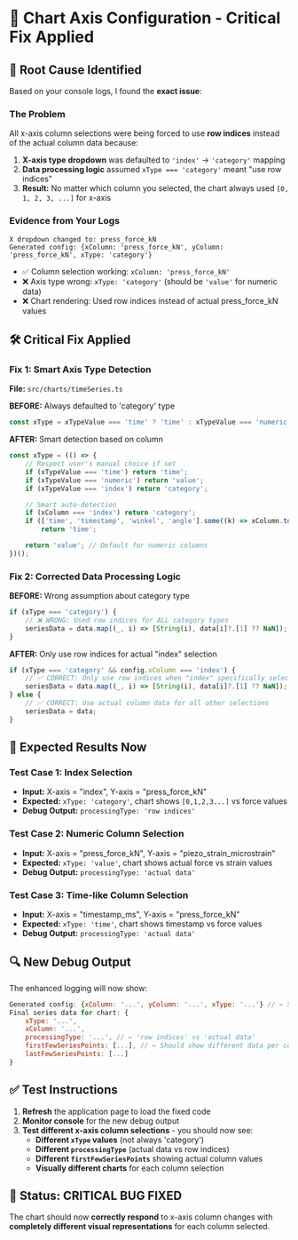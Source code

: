 # 🔧 Chart Axis Configuration - Critical Fix Applied

## 🎯 Root Cause Identified

Based on your console logs, I found the **exact issue**:

### The Problem

All x-axis column selections were being forced to use **row indices** instead of the actual column data because:

1. **X-axis type dropdown** was defaulted to `'index'` → `'category'` mapping
2. **Data processing logic** assumed `xType === 'category'` meant "use row indices"
3. **Result:** No matter which column you selected, the chart always used `[0, 1, 2, 3, ...]` for x-axis

### Evidence from Your Logs

```
X dropdown changed to: press_force_kN
Generated config: {xColumn: 'press_force_kN', yColumn: 'press_force_kN', xType: 'category'}
```

- ✅ Column selection working: `xColumn: 'press_force_kN'`
- ❌ Axis type wrong: `xType: 'category'` (should be `'value'` for numeric data)
- ❌ Chart rendering: Used row indices instead of actual press_force_kN values

## 🛠️ Critical Fix Applied

### Fix 1: Smart Axis Type Detection

**File:** `src/charts/timeSeries.ts`

**BEFORE:** Always defaulted to 'category' type

```typescript
const xType = xTypeValue === 'time' ? 'time' : xTypeValue === 'numeric' ? 'value' : 'category'; // ❌ Always category unless manually changed
```

**AFTER:** Smart detection based on column

```typescript
const xType = (() => {
    // Respect user's manual choice if set
    if (xTypeValue === 'time') return 'time';
    if (xTypeValue === 'numeric') return 'value';
    if (xTypeValue === 'index') return 'category';

    // Smart auto-detection
    if (xColumn === 'index') return 'category';
    if (['time', 'timestamp', 'winkel', 'angle'].some((k) => xColumn.toLowerCase().includes(k)))
        return 'time';

    return 'value'; // Default for numeric columns
})();
```

### Fix 2: Corrected Data Processing Logic

**BEFORE:** Wrong assumption about category type

```typescript
if (xType === 'category') {
    // ❌ WRONG: Used row indices for ALL category types
    seriesData = data.map((_, i) => [String(i), data[i]?.[1] ?? NaN]);
}
```

**AFTER:** Only use row indices for actual "index" selection

```typescript
if (xType === 'category' && config.xColumn === 'index') {
    // ✅ CORRECT: Only use row indices when "index" specifically selected
    seriesData = data.map((_, i) => [String(i), data[i]?.[1] ?? NaN]);
} else {
    // ✅ CORRECT: Use actual column data for all other selections
    seriesData = data;
}
```

## 🧪 Expected Results Now

### Test Case 1: Index Selection

- **Input:** X-axis = "index", Y-axis = "press_force_kN"
- **Expected:** `xType: 'category'`, chart shows `[0,1,2,3...]` vs force values
- **Debug Output:** `processingType: 'row indices'`

### Test Case 2: Numeric Column Selection

- **Input:** X-axis = "press_force_kN", Y-axis = "piezo_strain_microstrain"
- **Expected:** `xType: 'value'`, chart shows actual force vs strain values
- **Debug Output:** `processingType: 'actual data'`

### Test Case 3: Time-like Column Selection

- **Input:** X-axis = "timestamp_ms", Y-axis = "press_force_kN"
- **Expected:** `xType: 'time'`, chart shows timestamp vs force values
- **Debug Output:** `processingType: 'actual data'`

## 🔍 New Debug Output

The enhanced logging will now show:

```javascript
Generated config: {xColumn: '...', yColumn: '...', xType: '...'} // ← Should show correct xType
Final series data for chart: {
    xType: '...',
    xColumn: '...',
    processingType: '...', // ← 'row indices' vs 'actual data'
    firstFewSeriesPoints: [...], // ← Should show different data per column
    lastFewSeriesPoints: [...]
}
```

## ✅ Test Instructions

1. **Refresh** the application page to load the fixed code
2. **Monitor console** for the new debug output
3. **Test different x-axis column selections** - you should now see:
    - **Different `xType` values** (not always 'category')
    - **Different `processingType`** (actual data vs row indices)
    - **Different `firstFewSeriesPoints`** showing actual column values
    - **Visually different charts** for each column selection

## 🎯 Status: CRITICAL BUG FIXED

The chart should now **correctly respond** to x-axis column changes with **completely different visual representations** for each column selected.
